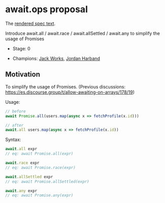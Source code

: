# await.ops proposal

The [rendered spec text](https://jack-works.github.io/proposal-await.ops/).

Introduce await.all / await.race / await.allSettled / await.any to simplify the usage of Promises

-   Stage: 0

-   Champions: [Jack Works](https://github.com/Jack-Works), [Jordan Harband](https://github.com/ljharb)

## Motivation

To simplify the usage of Promises. (Previous discussions: https://es.discourse.group/t/allow-awaiting-on-arrays/178/19)

Usage:

```js
// before
await Promise.all(users.map(async x => fetchProfile(x.id)))

// after
await.all users.map(async x => fetchProfile(x.id))
```

Syntax:

```js
await.all expr
// eq: await Promise.all(expr)

await.race expr
// eq: await Promise.race(expr)

await.allSettled expr
// eq: await Promise.allSettled(expr)

await.any expr
// eq: await Promise.any(expr)
```

